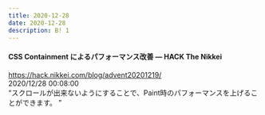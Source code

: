 ```yaml
---
title: 2020-12-28
date: 2020-12-28
description: B! 1
---
```


#### CSS Containment によるパフォーマンス改善 — HACK The Nikkei
https://hack.nikkei.com/blog/advent20201219/<br>
2020/12/28 00:08:00<br>
“スクロールが出来ないようにすることで、Paint時のパフォーマンスを上げることができます。 ”



